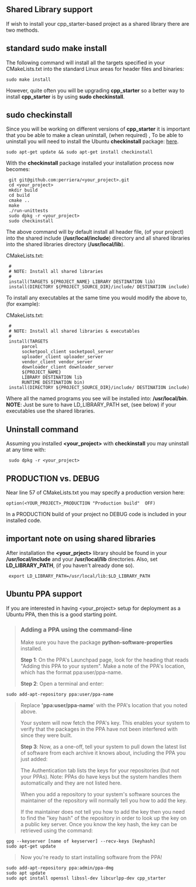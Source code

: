 ## Shared Library support
If wish to install your cpp_starter-based project as a shared library there are two methods.

## standard sudo make install

The following command will install all the targets specified in your CMakeLists.txt into the standard Linux areas for header files and binaries:

	sudo make install
However, quite often you will be upgrading **cpp_starter** so a better way to install **cpp_starter** is by using **sudo checkinstall**.

## sudo checkinstall
Since you will be working on different versions of **cpp_starter** it is important that you be able to make a clean uninstall, (when required) , To be able to uninstall you will need to install the Ubuntu **checkinstall** package: [here](https://help.ubuntu.com/community/CheckInstall). 

`sudo apt-get update && sudo apt-get install checkinstall`

With the **checkinstall** package installed your installation process now becomes:
    
     git git@github.com:perriera/<your_project>.git 
     cd <your_project>
     mkdir build
     cd build
     cmake ..
     make
     ./run-unittests
     sudo dpkg -r <your_project>
     sudo checkinstall
     
The above command will by default install all header file, (of your project) into the shared include (**/usr/local/include**) directory and all shared libraries into the shared libraries directory (**/usr/local/lib**).

CMakeLists.txt:

     #
     # NOTE: Install all shared libraries
     #
     install(TARGETS ${PROJECT_NAME} LIBRARY DESTINATION lib)
     install(DIRECTORY ${PROJECT_SOURCE_DIR}/include/ DESTINATION include)

To install any executables at the same time you would modify the above to, (for example):

CMakeLists.txt:

     #
     # NOTE: Install all shared libraries & executables
     #
     install(TARGETS 
          parcel
          socketpool_client socketpool_server
          uploader_client uploader_server 
          vendor_client vendor_server 
          downloader_client downloader_server 
          ${PROJECT_NAME}
          LIBRARY DESTINATION lib
          RUNTIME DESTINATION bin)
     install(DIRECTORY ${PROJECT_SOURCE_DIR}/include/ DESTINATION include)

Where all the named programs you see will be installed into: **/usr/local/bin**.</br>
**NOTE**: Just be sure to have LD_LIBRARY_PATH set, (see below) if your executables use the shared libraries.

## Uninstall command
Assuming you installed **<your_project>** with **checkinstall** you may uninstall at any time with:

     sudo dpkg -r <your_project>

## PRODUCTION vs. DEBUG
Near line 57 of CMakeLists.txt you may specify a production version here:

	option(<YOUR_PROJECT>_PRODUCTION "Production build"  OFF)
	
In a PRODUCTION build of your project no DEBUG code is included in your installed code.

## important note on using shared libraries
After installation the **<your_prject>** library should be found in your **/usr/local/include** and your **/usr/local/lib** directories. Also, set **LD_LIBRARY_PATH**, (if you haven't already done so). 

     export LD_LIBRARY_PATH=/usr/local/lib:$LD_LIBRARY_PATH

##  Ubuntu PPA support 
If you are interested in having <your_project> setup for deployment as a Ubuntu PPA, then this is a good starting point.

>
>  ### Adding a PPA using the command-line
>
>Make sure you have the package  **python-software-properties**  installed.
>
>**Step 1**: On the PPA's Launchpad page, look for the heading that reads "Adding this PPA to your system". Make a note of the PPA's location, which has the format  ppa:user/ppa-name.
>
> **Step 2**: Open a terminal and enter:
>
	sudo add-apt-repository ppa:user/ppa-name

> Replace  **'ppa:user/ppa-name**' with the PPA's location that you noted above.
>
> Your system will now fetch the PPA's key. This enables your system to verify that the packages in the PPA have not been interfered with since they were built.
>
> **Step 3**: Now, as a one-off, tell your system to pull down the latest list of software from each archive it knows about, including the PPA you just added:
>
> The Authentication tab lists the keys for your repositories (but not your PPAs). Note: PPAs do have keys but the system handles them automatically and they are not listed here.
>
> When you add a repository to your system's software sources the maintainer of the repository will normally tell you how to add the key.
>
> If the maintainer does not tell you how to add the key then you need to find the "key hash" of the repository in order to look up the key on a public key server. Once you know the key hash, the key can be retrieved using the command:

	gpg --keyserver [name of keyserver] --recv-keys [keyhash]
	sudo apt-get update

> Now you're ready to start installing software from the PPA!
>
 	sudo add-apt-repository ppa:admin/ppa-dmg
 	sudo apt update
	sudo apt install openssl libssl-dev libcurlpp-dev cpp_starter
	
 
